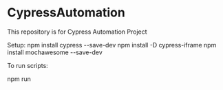 # CypressAutomation
This repository is for Cypress Automation Project

Setup:
npm install cypress --save-dev
npm install -D cypress-iframe
npm install mochawesome --save-dev

To run scripts:

npm run <Script Name>
    e.g: npm run dashboardTest

To run specific spec file:
npx cypress run --spec <Spec file name>
npx cypress run --spec .\cypress\integration\examples\APITests\GoRestAPITests.js